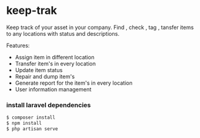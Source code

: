 # keep-trak

Keep track of your asset in your company. Find , check , tag , tansfer items to any locations with status and descriptions.

Features:

-   Assign item in different location
-   Transfer item's in every location
-   Update item status
-   Repair and dump item's
-   Generate report for the item's in every location
-   User information management

### install laravel dependencies

```sh
$ composer install
$ npm install
$ php artisan serve
```

